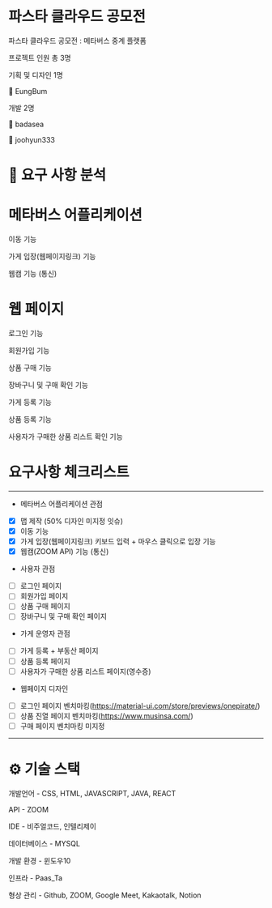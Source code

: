 # 파스타 클라우드 공모전

파스타 클라우드 공모전 : 메타버스 중계 플랫폼


프로젝트 인원 총 3명


기획 및 디자인 1명


👨 EungBum


개발 2명

👨 badasea

👨 joohyun333




# 📌 요구 사항 분석

# 메타버스 어플리케이션

이동 기능

가게 입장(웹페이지링크) 기능

웹캠 기능 (통신)

# 웹 페이지

로그인 기능

회원가입 기능

상품 구매 기능

장바구니 및 구매 확인 기능

가게 등록 기능

상품 등록 기능

사용자가 구매한 상품 리스트 확인 기능

# 요구사항 체크리스트

---

- 메타버스 어플리케이션 관점
- [x]  맵 제작 (50% 디자인 미지정 잇슈)
- [x]  이동 기능
- [x]  가게 입장(웹페이지링크) 키보드 입력 + 마우스 클릭으로 입장 기능
- [x]  웹캠(ZOOM API) 기능 (통신)

- 사용자 관점
- [ ]  로그인 페이지
- [ ]  회원가입 페이지
- [ ]  상품 구매 페이지
- [ ]  장바구니 및 구매 확인 페이지

- 가게 운영자 관점
- [ ]  가게 등록 + 부동산 페이지
- [ ]  상품 등록 페이지
- [ ]  사용자가 구매한 상품 리스트 페이지(영수증)

- 웹페이지 디자인
- [ ]  로그인 페이지 벤치마킹(https://material-ui.com/store/previews/onepirate/)
- [ ]  상품 진열 페이지 벤치마킹(https://www.musinsa.com/)
- [ ]  구매 페이지 벤치마킹 미지정

---

# ⚙ 기술 스택 

개발언어 - CSS, HTML, JAVASCRIPT, JAVA, REACT

API - ZOOM

IDE - 비주얼코드, 인텔리제이

데이터베이스 - MYSQL

개발 환경 - 윈도우10

인프라 - Paas_Ta

형상 관리 - Github, ZOOM, Google Meet, Kakaotalk, Notion
